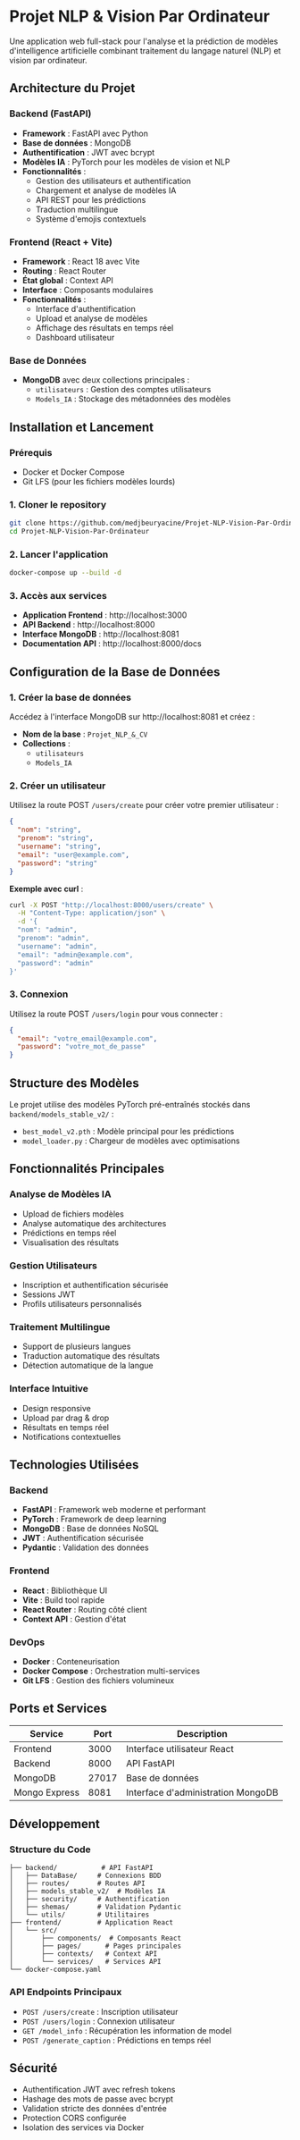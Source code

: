 # Projet NLP & Vision Par Ordinateur

Une application web full-stack pour l'analyse et la prédiction de modèles d'intelligence artificielle combinant traitement du langage naturel (NLP) et vision par ordinateur.

## Architecture du Projet 

### Backend (FastAPI)
- **Framework** : FastAPI avec Python
- **Base de données** : MongoDB
- **Authentification** : JWT avec bcrypt
- **Modèles IA** : PyTorch pour les modèles de vision et NLP
- **Fonctionnalités** :
  - Gestion des utilisateurs et authentification
  - Chargement et analyse de modèles IA
  - API REST pour les prédictions
  - Traduction multilingue
  - Système d'emojis contextuels

### Frontend (React + Vite)
- **Framework** : React 18 avec Vite
- **Routing** : React Router
- **État global** : Context API
- **Interface** : Composants modulaires
- **Fonctionnalités** :
  - Interface d'authentification
  - Upload et analyse de modèles
  - Affichage des résultats en temps réel
  - Dashboard utilisateur

### Base de Données
- **MongoDB** avec deux collections principales :
  - `utilisateurs` : Gestion des comptes utilisateurs
  - `Models_IA` : Stockage des métadonnées des modèles

## Installation et Lancement

### Prérequis
- Docker et Docker Compose
- Git LFS (pour les fichiers modèles lourds)

### 1. Cloner le repository
```bash
git clone https://github.com/medjbeuryacine/Projet-NLP-Vision-Par-Ordinateur.git
cd Projet-NLP-Vision-Par-Ordinateur
```

### 2. Lancer l'application
```bash
docker-compose up --build -d
```

### 3. Accès aux services
- **Application Frontend** : http://localhost:3000
- **API Backend** : http://localhost:8000
- **Interface MongoDB** : http://localhost:8081
- **Documentation API** : http://localhost:8000/docs

## Configuration de la Base de Données

### 1. Créer la base de données
Accédez à l'interface MongoDB sur http://localhost:8081 et créez :

- **Nom de la base** : `Projet_NLP_&_CV`
- **Collections** :
  - `utilisateurs`
  - `Models_IA`

### 2. Créer un utilisateur
Utilisez la route POST `/users/create` pour créer votre premier utilisateur :

```json
{
  "nom": "string",
  "prenom": "string",
  "username": "string",
  "email": "user@example.com",
  "password": "string"
}
```

**Exemple avec curl** :
```bash
curl -X POST "http://localhost:8000/users/create" \
  -H "Content-Type: application/json" \
  -d '{
  "nom": "admin",
  "prenom": "admin",
  "username": "admin",
  "email": "admin@example.com",
  "password": "admin"
}'
```

### 3. Connexion
Utilisez la route POST `/users/login` pour vous connecter :

```json
{
  "email": "votre_email@example.com",
  "password": "votre_mot_de_passe"
}
```

## Structure des Modèles

Le projet utilise des modèles PyTorch pré-entraînés stockés dans `backend/models_stable_v2/` :
- `best_model_v2.pth` : Modèle principal pour les prédictions
- `model_loader.py` : Chargeur de modèles avec optimisations

## Fonctionnalités Principales

### Analyse de Modèles IA
- Upload de fichiers modèles
- Analyse automatique des architectures
- Prédictions en temps réel
- Visualisation des résultats

### Gestion Utilisateurs
- Inscription et authentification sécurisée
- Sessions JWT
- Profils utilisateurs personnalisés

### Traitement Multilingue
- Support de plusieurs langues
- Traduction automatique des résultats
- Détection automatique de la langue

### Interface Intuitive
- Design responsive
- Upload par drag & drop
- Résultats en temps réel
- Notifications contextuelles

## Technologies Utilisées

### Backend
- **FastAPI** : Framework web moderne et performant
- **PyTorch** : Framework de deep learning
- **MongoDB** : Base de données NoSQL
- **JWT** : Authentification sécurisée
- **Pydantic** : Validation des données

### Frontend
- **React** : Bibliothèque UI
- **Vite** : Build tool rapide
- **React Router** : Routing côté client
- **Context API** : Gestion d'état

### DevOps
- **Docker** : Conteneurisation
- **Docker Compose** : Orchestration multi-services
- **Git LFS** : Gestion des fichiers volumineux

## Ports et Services

| Service | Port | Description |
|---------|------|-------------|
| Frontend | 3000 | Interface utilisateur React |
| Backend | 8000 | API FastAPI |
| MongoDB | 27017 | Base de données |
| Mongo Express | 8081 | Interface d'administration MongoDB |

## Développement

### Structure du Code
```
├── backend/           # API FastAPI
│   ├── DataBase/     # Connexions BDD
│   ├── routes/       # Routes API
│   ├── models_stable_v2/  # Modèles IA
│   ├── security/     # Authentification
│   ├── shemas/       # Validation Pydantic
│   └── utils/        # Utilitaires
├── frontend/         # Application React
│   └── src/
│       ├── components/  # Composants React
│       ├── pages/      # Pages principales
│       ├── contexts/   # Context API
│       └── services/   # Services API
└── docker-compose.yaml
```

### API Endpoints Principaux
- `POST /users/create` : Inscription utilisateur
- `POST /users/login` : Connexion utilisateur
- `GET /model_info` : Récupération les information de model 
- `POST /generate_caption` : Prédictions en temps réel

## Sécurité

- Authentification JWT avec refresh tokens
- Hashage des mots de passe avec bcrypt
- Validation stricte des données d'entrée
- Protection CORS configurée
- Isolation des services via Docker